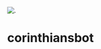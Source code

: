 ![.](https://user-images.githubusercontent.com/27656032/95815250-a8e30000-0cf2-11eb-88be-ed74d864359b.png)

# corinthiansbot
